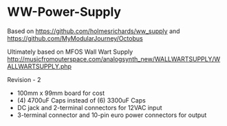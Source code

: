 # WW-Power-Supply

Based on https://github.com/holmesrichards/ww_supply
and https://github.com/MyModularJourney/Octobus

Ultimately based on MFOS Wall Wart Supply http://musicfromouterspace.com/analogsynth_new/WALLWARTSUPPLY/WALLWARTSUPPLY.php

Revision - 2

* 100mm x 99mm board for cost
* (4) 4700uF Caps instead of (6) 3300uF Caps
* DC jack and 2-terminal connectors for 12VAC input
* 3-terminal connector and 10-pin euro power connectors for output

